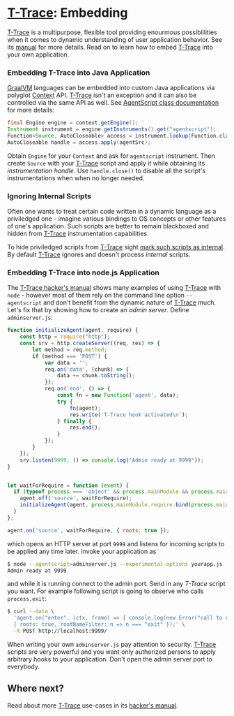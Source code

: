 # [T-Trace](T-Trace.md): Embedding

[T-Trace](T-Trace.md) is a multipurpose, flexible tool providing
enourmous possiblilities when it comes to dynamic understanding of user
application behavior. See its [manual](T-Trace-Manual.md) for more details.
Read on to learn how to embed [T-Trace](T-Trace.md) into your own application.

### Embedding T-Trace into Java Application

[GraalVM](http://graalvm.org) languages can be embedded into custom Java applications via polyglot
[Context](https://www.graalvm.org/sdk/javadoc/org/graalvm/polyglot/Context.html) API.
[T-Trace](T-Trace-Manual.md) isn't an exception and it can also be
controlled via the same API as well. See
[AgentScript class documentation](https://www.graalvm.org/tools/javadoc/com/oracle/truffle/tools/agentscript/AgentScript.html)
for more details:

```java
final Engine engine = context.getEngine();
Instrument instrument = engine.getInstruments().get("agentscript");
Function<Source, AutoCloseable> access = instrument.lookup(Function.class);
AutoCloseable handle = access.apply(agentSrc);
```

Obtain `Engine` for your `Context` and ask for `agentscript` instrument. Then create
`Source` with your [T-Trace](T-Trace-Manual.md) script and apply it while obtaining
its *instrumentation handle*. Use `handle.close()` to disable all the script's
instrumentations when when no longer needed.

### Ignoring Internal Scripts

Often one wants to treat certain code written in a dynamic language as a
priviledged one - imagine various bindings to OS concepts or other features
of one's application. Such scripts are better to remain blackboxed and hidden
from [T-Trace](T-Trace-Manual.md) instrumentation capabilities.

To hide priviledged scripts from [T-Trace](T-Trace.md) sight
[mark such scripts as internal](https://www.graalvm.org/sdk/javadoc/org/graalvm/polyglot/Source.Builder.html#internal-boolean-). By default [T-Trace](T-Trace.md) ignores and doesn't process *internal* scripts.

### Embedding T-Trace into node.js Application

The [T-Trace hacker's manual](T-Trace-Manual.md) shows many examples of using
[T-Trace](T-Trace.md) with `node` - however most of them rely on the command
line option `--agentscript` and don't benefit from the dynamic nature of
[T-Trace](T-Trace.md) much. Let's fix that by showing how to create an
*admin server*. Define `adminserver.js`:

```js
function initializeAgent(agent, require) {
    const http = require("http");
    const srv = http.createServer((req, res) => {
        let method = req.method;
        if (method === 'POST') {
            var data = '';
            req.on('data', (chunk) => {
                data += chunk.toString();
            });
            req.on('end', () => {
                const fn = new Function('agent', data);
                try {
                    fn(agent);
                    res.write('T-Trace hook activated\n');
                } finally {
                    res.end();
                }
            });
        }
    });
    srv.listen(9999, () => console.log("Admin ready at 9999"));
}


let waitForRequire = function (event) {
  if (typeof process === 'object' && process.mainModule && process.mainModule.require) {
    agent.off('source', waitForRequire);
    initializeAgent(agent, process.mainModule.require.bind(process.mainModule));
  }
};

agent.on('source', waitForRequire, { roots: true });
```

which opens an HTTP server at port `9999` and listens for incoming scripts to
be applied any time later. Invoke your application as

```bash
$ node --agentscript=adminserver.js --experimental-options yourapp.js
Admin ready at 9999
```

and while it is running connect to the admin port. Send in any *T-Trace* script you want.
For example following script is going to observe who calls `process.exit`:

```bash
$ curl --data \
  'agent.on("enter", (ctx, frame) => { console.log(new Error("call to exit").stack); }, \
  { roots: true, rootNameFilter: n => n === "exit" });' \
  -X POST http://localhost:9999/
```

When writing your own `adminserver.js` pay attention to security. [T-Trace](T-Trace.md)
scripts are very powerful and you want only authorized persons to apply arbitrary
hooks to your application. Don't open the admin server port to everybody.

## Where next?

Read about more [T-Trace](T-Trace.md) use-cases in its [hacker's manual](T-Trace-Manual.md).
